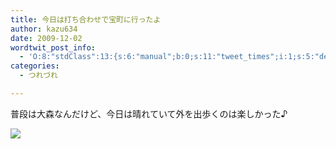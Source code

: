 ```yaml
---
title: 今日は打ち合わせで宝町に行ったよ
author: kazu634
date: 2009-12-02
wordtwit_post_info:
  - 'O:8:"stdClass":13:{s:6:"manual";b:0;s:11:"tweet_times";i:1;s:5:"delay";i:0;s:7:"enabled";i:1;s:10:"separation";s:2:"60";s:7:"version";s:3:"3.7";s:14:"tweet_template";b:0;s:6:"status";i:2;s:6:"result";a:0:{}s:13:"tweet_counter";i:2;s:13:"tweet_log_ids";a:1:{i:0;i:4959;}s:9:"hash_tags";a:0:{}s:8:"accounts";a:1:{i:0;s:7:"kazu634";}}'
categories:
  - つれづれ

---
```

<div class="section">
<p>
    普段は大森なんだけど、今日は晴れていて外を出歩くのは楽しかった♪
</p>
  
<p>
<center>
</center>
</p>
  
<p>
<a href="http://flickr.com/photos/42332031@N02/4153134000/" onclick="__gaTracker('send', 'event', 'outbound-article', 'http://flickr.com/photos/42332031@N02/4153134000/', '');" title="宝町"><img src="http://farm3.static.flickr.com/2680/4153134000_2794863a85.jpg" /></a>
</p></p>
</div>
